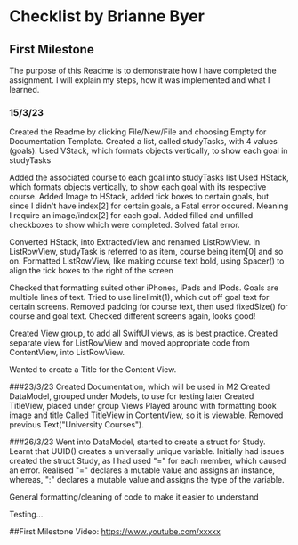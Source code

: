 # Checklist by Brianne Byer
## First Milestone

The purpose of this Readme is to demonstrate how I have completed the assignment.
I will explain my steps, how it was implemented and what I learned.

### 15/3/23
Created the Readme by clicking File/New/File and choosing Empty for Documentation Template.
Created a list, called studyTasks, with 4 values (goals).
Used VStack, which formats objects vertically, to show each goal in studyTasks

Added the associated course to each goal into studyTasks list
Used HStack, which formats objects vertically, to show each goal with its respective course.
Added Image to HStack, added tick boxes to certain goals, but since I didn't have index[2] for certain goals, a Fatal error occured. Meaning I require an image/index[2] for each goal.
Added filled and unfilled checkboxes to show which were completed. Solved fatal error.

Converted HStack, into ExtractedView and renamed ListRowView.
In ListRowView, studyTask is referred to as item, course being item[0] and so on.
Formatted ListRowView, like making course text bold, using Spacer() to align the tick boxes to the right of the screen

Checked that formatting suited other iPhones, iPads and IPods. Goals are multiple lines of text. Tried to use linelimit(1), which cut off goal text for certain screens. Removed padding for course text, then used fixedSize() for course and goal text. Checked different screens again, looks good!

Created View group, to add all SwiftUI views, as is best practice. 
Created separate view for ListRowView and moved appropriate code from ContentView, into ListRowView.

Wanted to create a Title for the Content View. 

###23/3/23
Created Documentation, which will be used in M2
Created DataModel, grouped under Models, to use for testing later
Created TitleView, placed under group Views
Played around with formatting book image and title
Called TitleView in ContentView, so it is viewable. Removed previous Text("University Courses").

###26/3/23
Went into DataModel, started to create a struct for Study. Learnt that UUID() creates a universally unique variable. Initially had issues created the struct Study, as I had used "=" for each member, which caused an error. Realised "=" declares a mutable value and assigns an instance, whereas, ":" declares a mutable value and assigns the type of the variable.

General formatting/cleaning of code to make it easier to understand

Testing...

##First Milestone Video: https://www.youtube.com/xxxxx
